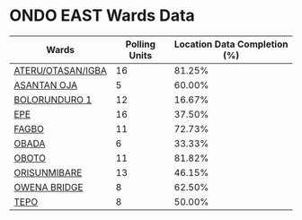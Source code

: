 
# ONDO EAST Wards Data

| Wards | Polling Units | Location Data Completion (%) |
| ---- | ----- | ------- |
| [ATERU/OTASAN/IGBA](./wards/17657-ateru/otasan/igba) | 16 | 81.25% |
| [ASANTAN OJA](./wards/17658-asantan-oja) | 5 | 60.00% |
| [BOLORUNDURO 1](./wards/17659-bolorunduro-1) | 12 | 16.67% |
| [EPE](./wards/17660-epe) | 16 | 37.50% |
| [FAGBO](./wards/17661-fagbo) | 11 | 72.73% |
| [OBADA](./wards/17662-obada) | 6 | 33.33% |
| [OBOTO](./wards/17663-oboto) | 11 | 81.82% |
| [ORISUNMIBARE](./wards/17664-orisunmibare) | 13 | 46.15% |
| [OWENA BRIDGE](./wards/17665-owena-bridge) | 8 | 62.50% |
| [TEPO](./wards/17666-tepo) | 8 | 50.00% |




